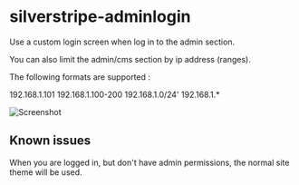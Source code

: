 silverstripe-adminlogin
=======================

Use a custom login screen when log in to the admin section.

You can also limit the admin/cms section by ip address (ranges).

The following formats are supported :

  192.168.1.101
  192.168.1.100-200
  192.168.1.0/24'
  192.168.1.*

![Screenshot](https://raw.github.com/axyr/silverstripe-adminlogin/master/images/screenshot.png)

## Known issues
When you are logged in, but don't have admin permissions, the normal site theme will be used.
